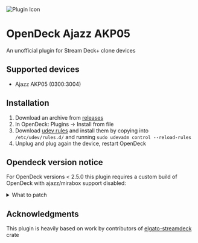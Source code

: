 ![Plugin Icon](assets/icon.png)

# OpenDeck Ajazz AKP05

An unofficial plugin for Stream Deck+ clone devices

## Supported devices

- Ajazz AKP05 (0300:3004)

## Installation

1. Download an archive from [releases](https://github.com/4ndv/opendeck-akp03/releases)
2. In OpenDeck: Plugins -> Install from file
3. Download [udev rules](./40-opendeck-akp05.rules) and install them by copying into `/etc/udev/rules.d/` and running `sudo udevadm control --reload-rules`
4. Unplug and plug again the device, restart OpenDeck

## Opendeck version notice

For OpenDeck versions < 2.5.0 this plugin requires a custom build of OpenDeck with ajazz/mirabox support disabled:

<details>
  <summary>What to patch</summary>

  ```diff
  diff --git a/src-tauri/src/elgato.rs b/src-tauri/src/elgato.rs
  index e11e02e..0c580cb 100644
  --- a/src-tauri/src/elgato.rs
  +++ b/src-tauri/src/elgato.rs
  @@ -119,7 +119,7 @@ pub async fn initialise_devices() {
          // Iterate through detected Elgato devices and attempt to register them.
          match elgato_streamdeck::new_hidapi() {
                  Ok(hid) => {
  -                       for (kind, serial) in elgato_streamdeck::asynchronous::list_devices_async(&hid, false) {
  +                       for (kind, serial) in elgato_streamdeck::asynchronous::list_devices_async(&hid, true) {
                                  match elgato_streamdeck::AsyncStreamDeck::connect(&hid, kind, &serial) {
                                          Ok(device) => {
                                                  tokio::spawn(init(device, serial));
  ```
</details>

## Acknowledgments

This plugin is heavily based on work by contributors of [elgato-streamdeck](https://github.com/streamduck-org/elgato-streamdeck) crate
